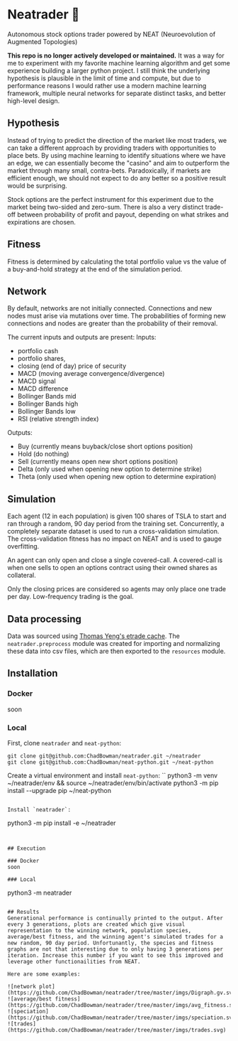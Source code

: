 # Neatrader 💸

Autonomous stock options trader powered by NEAT (Neuroevolution of Augmented Topologies)

**This repo is no longer actively developed or maintained.** It was a way for me to experiment with my favorite machine learning algorithm and get some experience building a larger python project. I still think the underlying hypothesis is plausible in the limit of time and compute, but due to performance reasons I would rather use a modern machine learning framework, multiple neural networks for separate distinct tasks, and better high-level design.

## Hypothesis
Instead of trying to predict the direction of the market like most traders, we can take a different approach by providing traders with opportunities to place bets. By using machine learning to identify situations where we have an edge, we can essentially become the "casino" and aim to outperform the market through many small, contra-bets. Paradoxically, if markets are efficient enough, we should not expect to do any better so a positive result would be surprising.

Stock options are the perfect instrument for this experiment due to the market being two-sided and zero-sum. There is also a very distinct trade-off between probability of profit and payout, depending on what strikes and expirations are chosen.

## Fitness
Fitness is determined by calculating the total portfolio value vs the value of a buy-and-hold strategy at the end of the simulation period.

## Network
By default, networks are not initially connected. Connections and new nodes must arise via mutations over time. The probabilities of forming new connections and nodes are greater than the probability of their removal.

The current inputs and outputs are present:
Inputs:
 - portfolio cash
 - portfolio shares,
 - closing (end of day) price of security
 - MACD (moving average convergence/divergence)
 - MACD signal
 - MACD difference
 - Bollinger Bands mid
 - Bollinger Bands high
 - Bollinger Bands low
 - RSI (relative strength index)

Outputs:
 - Buy (currently means buyback/close short options position)
 - Hold (do nothing)
 - Sell (currently means open new short options position)
 - Delta (only used when opening new option to determine strike)
 - Theta (only used when opening new option to determine expiration)

## Simulation
Each agent (12 in each population) is given 100 shares of TSLA to start and ran through a random, 90 day period from the training set. Concurrently, a completely separate dataset is used to run a cross-validation simulation. The cross-validation fitness has no impact on NEAT and is used to gauge overfitting.

An agent can only open and close a single covered-call. A covered-call is when one sells to open an options contract using their owned shares as collateral.

Only the closing prices are considered so agents may only place one trade per day. Low-frequency trading is the goal.

## Data processing
Data was sourced using [Thomas Yeng's etrade cache](https://drive.google.com/drive/folders/1a7afPF3k-I0kjA3aybJWR1-rIQTNK_ef?usp=share_link). The `neatrader.preprocess` module was created for importing and normalizing these data into csv files, which are then exported to the `resources` module.

## Installation
### Docker
soon

### Local
First, clone `neatrader` and `neat-python`:
```
git clone git@github.com:ChadBowman/neatrader.git ~/neatrader
git clone git@github.com:ChadBowman/neat-python.git ~/neat-python
```

Create a virtual environment and install `neat-python`:
``
python3 -m venv ~/neatrader/env && source ~/neatrader/env/bin/activate
python3 -m pip install --upgrade pip ~/neat-python
```

Install `neatrader`:
```
python3 -m pip install -e ~/neatrader
```


## Execution

### Docker
soon

### Local
```
python3 -m neatrader
```

## Results
Generational performance is continually printed to the output. After every 3 generations, plots are created which give visual representation to the winning network, population species, average/best fitness, and the winning agent's simulated trades for a new random, 90 day period. Unfortunantly, the species and fitness graphs are not that interesting due to only having 3 generations per iteration. Increase this number if you want to see this improved and leverage other functionailities from NEAT.

Here are some examples:

![network plot](https://github.com/ChadBowman/neatrader/tree/master/imgs/Digraph.gv.svg.png)
![average/best fitness](https://github.com/ChadBowman/neatrader/tree/master/imgs/avg_fitness.svg)
![speciation](https://github.com/ChadBowman/neatrader/tree/master/imgs/speciation.svg)
![trades](https://github.com/ChadBowman/neatrader/tree/master/imgs/trades.svg)
